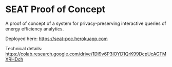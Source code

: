 SEAT Proof of Concept
===

A proof of concept of a system for privacy-preserving interactive queries of energy 
efficiency analytics.

Deployed here:
https://seat-poc.herokuapp.com

Technical details:
https://colab.research.google.com/drive/1DI9v6P3IOYD1QrK99DcpUcAGTMXRHDch